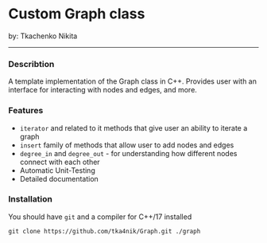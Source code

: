 
# **Custom Graph class**
by: Tkachenko Nikita

---

### Describtion

A template implementation of the Graph class in C++. Provides user with an interface for interacting with nodes and edges, and more.

### Features
* `iterator` and related to it methods that give user an ability to iterate a graph
* `insert` family of methods that allow user to add nodes and edges
* `degree_in` and `degree_out` - for understanding how different nodes connect with each other
* Automatic Unit-Testing
* Detailed documentation
	

### Installation

You should have `git` and a compiler for C++/17 installed

```
git clone https://github.com/tka4nik/Graph.git ./graph
```
